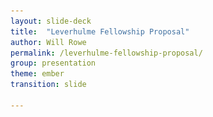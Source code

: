 ```yaml
---
layout: slide-deck
title:  "Leverhulme Fellowship Proposal"
author: Will Rowe
permalink: /leverhulme-fellowship-proposal/
group: presentation
theme: ember
transition: slide

---
```


<script type="text/template">

#### Leverhulme Fellowship 2019

***

# Novel methods for analysing long read sequencing data in real-time

***

<i>IIB grant review meeting</i>

----

***

## Fellowship proposal

***

* Leverhulme ECF (remit)
 - for early career researchers
 - must have a research record but not yet held a full-time permanent academic post
 - ECF is funding to undertake a significant piece of publishable work

* Dates
 - closing date of 28 February 2019 (4pm)
 - applications must be approved and submitted by the host institution

* Scheme
 - applications will be considered in all subject areas (except clinical/medical applications)
 - ECF contributes 50% of Fellow's total salary costs (max. £25,000p.a)
 - annual research expenses of up to £6,000p.a

----

### Background: [big data in genomics]()

***

* Genomic research has a 'big data' problem
  - collections of genomic data continue to grow
  - certain questions don't scale
    - finding frequent items
    - counting distinct elements
  - requires large time/compute resources

* Rather than bigger computers, what can we do?
 - reduce the data
 - approximate the data
 - streamline data processing

----

"[Analytics]() is the discovery, interpretation, and communication of meaningful patterns in data; focusing on what will happen next"

<br/>
<div align="right">
<i>Wikipedia<i/>
<div/>

----

<section data-background-image="{{site.url}}/slides/slide-data/melb-2018/comic-strip-1.png" data-background-size="contain" background-repeat="no-repeat"><h2></h2></section>

----

"[Data sketching]() produces an approximate answer based on a summary ([sketch]()) of the data. Following its processing, data is dropped and is no longer accessible"

<br/>
<div align="right">
<i>Cormode, G. ACM 2017<i/>
<div/>

---

* [Data sketching]() enables genome analytics
 - can process data streams in real time with small, fixed memory use
 - only needs a single pass of the data
 - probabilistic but with error bounds

* Recent MinHash sketching tools ( e.g. [mash]()) are great!
 - find similar genomes
 - find what's in your microbiome sample
 - get distances to build quick trees

* There are some drawbacks to MinHash
 - MinHash doesn't include k-mer frequency information during sketching
 - MinHash doesn't account for impact of relative set size

> Rowe, WPM. [When The Levee Breaks: a practical guide to data sketching algorithms... 2019. In preparation]()

---

<img src="https://raw.githubusercontent.com/will-rowe/hulk/master/paper/img/figures/pngs/figure-1.png" width="60%">

> Rowe, WPM et al. [Streaming histogram sketching for rapid microbiome analytics. BioRxiv 2018](https://doi.org/10.1101/408070)

---

* [Histosketch]() algorithm
  - designed for similarity comparisons of customer activity information
  - implemented here to process streaming k-mer spectra

* Uses [consistent weighted sampling]()
 - keeps track of k-mer frequency information
 - accounts for differences in relative set size

* Several applications
  - sample dissimilarity estimation
  - rapid microbiome catalogue searching
  - classification of microbiome samples in near real-time

---

<img src="https://raw.githubusercontent.com/will-rowe/hulk/master/paper/img/figures/pngs/figure-2.png" width="50%">

* Histosketched 48 microbiome samples in [1m30s]()

* Histosketches cluster by body site using Jaccard similarity

---

![]({{site.url}}/slides/slide-data/melb-2018/iaai19.png)

* Multi-class and binary classification of microbiome samples

* Relevance Vector Machine (RVM), Support Vector Machines (SVM), Random Forests (RF), Naive Bayes (NB)

> Carrieri , AP., Rowe, WPM et al. [A Fast Machine Learning Workflow for Rapid Phenotype Prediction from Whole Shotgun Metagenomes. IAAI 2019]()

---

<img src="https://raw.githubusercontent.com/will-rowe/hulk/master/paper/img/misc/hulk-logo-with-text.png" width="30%">

[H]()istosketching [U]()sing [L]()ittle [K]()mers

> $ conda install hulk || [github.com/will-rowe/hulk](https://github.com/will-rowe/hulk)

---

<img src="https://raw.githubusercontent.com/will-rowe/banner/master/misc/logo/banner-logo-with-text.png" width="40%">

> $ conda install banner || [github.com/will-rowe/banner](https://github.com/will-rowe/banner)

---

<img src="https://raw.githubusercontent.com/will-rowe/thor/master/paper/img/misc/thor-logo-with-text.png" width="30%">

[T]()ransforming [H]()ashed [O]()TUs to [R]()GB

> [github.com/will-rowe/thor](https://github.com/will-rowe/thor)

----

<section data-background-image="{{site.url}}/slides/slide-data/melb-2018/comic-strip-2.png" data-background-size="contain" background-repeat="no-repeat"><h2></h2></section>

----

* [Gene profiling]() can be difficult
 - high similarity between reference genes
 - genomic data can be massive in size
 - existing workflows are complicated

* Existing tools aren't ideal
 - few tools are designed for microbiome samples
 - reference dependent vs. independent
 - slow and/or inaccurate

* Variation graph encoding of sequences
 - use graph traversals to identify variants
 - collapses similar sequences
 - improves speed and accuracy

---

***

### Indexed variation graphs: [indexing]()

***

* A gene database is clustered, then converted to variation graphs

* Graph traversals are windowed and decomposed to k-mer sets

* A [MinHash sketch]() is kept for each window of a graph traversal

![groot-figure-1a]({{site.url}}/slides/slide-data/iror/figure-1a.png)

> [Rowe, WPM et al. Indexed variation graphs for efficient and accurate resistome profiling. Bioinformatics 2018](https://doi.org/10.1093/bioinformatics/bty387)

---

***

### Indexed variation graphs: [seeding]()

***

* Query reads are quality checked, trimmed and MinHashed

* The read sketch is queried against the index using additional [Locality Sensitive Hashing]()

* Seeds are determined using ranked [Jaccard Similarity]() estimates

![groot-figure-1b]({{site.url}}/slides/slide-data/iror/figure-1b.png)

---

***

### Indexed variation graphs: [aligning]()

***

* Assumption: majority of reads do not contain novel SNPs or errors

* Hierarchical local alignment
 - exact match > shuffled seed > gapped-end alignment

* Score traversal to classify an alignment (unique, perfect etc.)

![groot-figure-1c]({{site.url}}/slides/slide-data/iror/figure-1c.png)

---

<img src="https://raw.githubusercontent.com/will-rowe/groot/master/paper/img/misc/groot-logo-with-text.png" width="30%">

[G]()raphing [R]()esistance [O]()ut [O]()f me[T]()agenomes

> $ conda install groot || [github.com/will-rowe/groot](https://github.com/will-rowe/groot)

---

![]({{site.url}}/slides/slide-data/host-microbe-talk-jan2017/fig5-groot.png)

----

### Background: [long read sequencing]()

***

* Increasing uptake of long read sequencing technologies
  - relatively new technology
  - generates large amounts of data
  - several unsolved big data challenges 
    * how to efficiently process, analyse and store the data

* Need solutions to big data problems in the long read space
  - aim to lower sequencing costs and reduce runtimes
  - facilitate scientific discoveries via long read technologies
  - focus on Oxford Nanopore Technologies (ONT)

----

Design and implement novel algorithms for real-time long read sequencing analytics

----

### Aims

***

* [Aim 1](): selective sequencing using squiggle space sketches

* [Aim 2](): aligning reads to variation graphs in squiggle space

* [Aim 3](): squiggle compression and indexing

* [Aim 4](): quantum algorithms for read classification

---

### Aim 1: [selective sequencing using squiggle space sketches]()

***

* Selective sequencing enables target enrichment or host depletion
 - bypasses lab assays
 - reduces sequencing costs and runtimes
 - barriers had been due to hardware and software limitations
 - Nanopore long read, native DNA sequencing overcomes hardware limits

* Nanopore '[Read Until]()' API
 - all nanpore channels are addressable during sequencing
 - they can be instructed to reverse voltage, ejecting a DNA fragment
 - new fragment can enter channel for sequencing
 - address channels using the Read Until API

---

### Aim 1: [selective sequencing using squiggle space sketches]()

***

* Electrical current signal generated as long reads transit nanopores
 - termed '[squiggle space]()'
 - operating in squiggle space bypasses basecalling and polishing
 - squiggle space has not undergone any dimensionality reduction
 - faster runtimes, lower resource requirements, greater accuracy

* Squiggle space and Read Until API for selective sequencing
 - one publication to date (Loose et al. 2016)
 - relied on significant compute (64 cores for 512 pore flowcell)
 - restricted to amplicon sequencing
 - ONT throughtput was much lower than it is now

---

### Aim 1: [approach]()

***

* Sketch squiggle space in real time using the histosketch algorithm
 - squiggles are determined by the ONT event detection software
 - bypass the need to enter nucleotide space
 - account for changes in the underlying distribution of the data (concept drift)

* Try several other sketching algorithms, e.g. Order MinHash
 - utilise event order during sketching
 - sampling consecutive event tuples increases accuracy
 - would require windowing strategy

* Apply Machine Learning to sketches
 - as in previous work, classify sketches in real time
 - use classifications to inform Read Until decision

---

### Aim 1: [approach]()

***

* Create sketching toolkit
 - operates in squiggle space
 - broad scope C library
 - build python/Go tools on top, utilising Read Until API

* Validation
 - ONT read simulator
 - train using RefSeq
 - ZymoBIOMICS log community standard



---

### Aim 2: [aligning reads to variation graphs in squiggle space]()

***

* Build upon existing squiggle mappers

* Combine with variation graph representation
 - more efficient than linear representation
 - add in all known variation
 - variant calling

* Use sketching algorithm to seed reads
 - e.g. MinHash + LSH Forest index

---

### Aim 3: [squiggle compression and indexing]()

***

* Rather than selective sequencing, index sequencing data
  - selective basecalling
  - sequence entire sample, analyse what you are interested in

* Improve storage efficiency
 - current bottlenecks involve I/O operations on raw data
  
---

### Aim 4: [quantum algorithms for read classification]()

***

* The best cases show exponential and super-exponential reductions in query complexity

* Supervised Machine Learning and classification

* Technology not ready for mass use yet
  - several intermediate-scale quantum (NISQ) devices exist
  - can use these machines (~4 qubits)
  - can show utility of these algorithms in real-time long read analytics

----

### Costs

***

| YEAR | ITEM | £GBP |
|------|------|------|
|   1  |   Nanopore Startup Package + extra flowcell   |    1,470   |
|   1  |   ZymoBIOMICS Microbial Community Standard II (Log Distribution)   |    351   |
|   1  |   Travel (conferences)    |    1,000   |
|   2   |   Nanopore consumables + flowcells    |   4,000    |
|   2   |   Travel (conferences)    |   1,000    |
|   2  |   Publication costs   |   1,000   |
|   3   |   Travel (conferences)    |   2,000    |
|   3  |   Publication costs   |   3,000   |


----

### Summary

***

* Genomics has a big data problem
 - lots of development in this area
 - data sketching is a family of algorithms used to address this
 - I have a lot of experience of applying sketching in this area

* Long read sequencing data is one emerging problem
 - how to analyse, index and store?
 - can these operations be performed in real time?
 - consequently, can this feedback to inform sequencing?

* Design and implement novel algorithms for sequencing analytics
 - data sketching for real-time signal processing
 - quantum machine learning algorithms for read classification

</script>
<section>
    <pre><code data-trim data-noescape>
    </code></pre>
</section>
